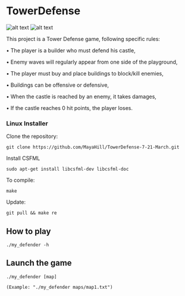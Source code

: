 # TowerDefense

<img src="https://i.postimg.cc/v8PYKhVG/defender-howtoplay.png" alt="alt text">

<img src="https://i.postimg.cc/nrwnQVJX/defender-gameplay.png" alt="alt text">

This project is a Tower Defense game, following specific rules:

• The player is a builder who must defend his castle,

• Enemy waves will regularly appear from one side of the playground,

• The player must buy and place buildings to block/kill enemies,

• Buildings can be offensive or defensive,

• When the castle is reached by an enemy, it takes damages,

• If the castle reaches 0 hit points, the player loses.

### Linux Installer

Clone the repository:

    git clone https://github.com/MayaHill/TowerDefense-7-21-March.git

Install CSFML

    sudo apt-get install libcsfml-dev libcsfml-doc

To compile:

    make

Update:

    git pull && make re

## How to play

    ./my_defender -h

## Launch the game

    ./my_defender [map]
    
    (Example: "./my_defender maps/map1.txt")
